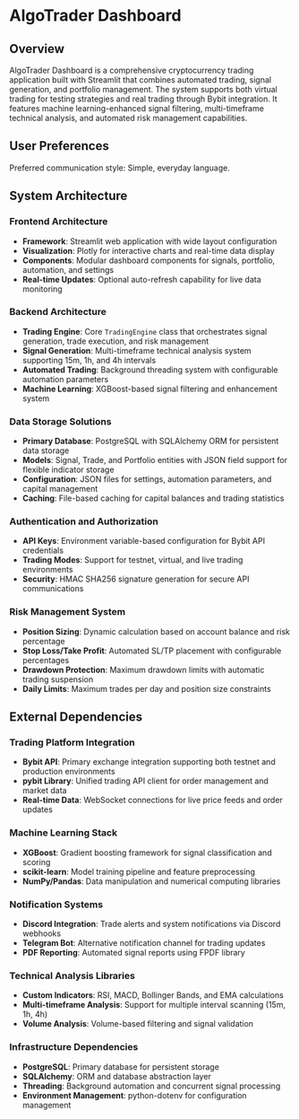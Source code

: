 # AlgoTrader Dashboard

## Overview

AlgoTrader Dashboard is a comprehensive cryptocurrency trading application built with Streamlit that combines automated trading, signal generation, and portfolio management. The system supports both virtual trading for testing strategies and real trading through Bybit integration. It features machine learning-enhanced signal filtering, multi-timeframe technical analysis, and automated risk management capabilities.

## User Preferences

Preferred communication style: Simple, everyday language.

## System Architecture

### Frontend Architecture
- **Framework**: Streamlit web application with wide layout configuration
- **Visualization**: Plotly for interactive charts and real-time data display
- **Components**: Modular dashboard components for signals, portfolio, automation, and settings
- **Real-time Updates**: Optional auto-refresh capability for live data monitoring

### Backend Architecture
- **Trading Engine**: Core `TradingEngine` class that orchestrates signal generation, trade execution, and risk management
- **Signal Generation**: Multi-timeframe technical analysis system supporting 15m, 1h, and 4h intervals
- **Automated Trading**: Background threading system with configurable automation parameters
- **Machine Learning**: XGBoost-based signal filtering and enhancement system

### Data Storage Solutions
- **Primary Database**: PostgreSQL with SQLAlchemy ORM for persistent data storage
- **Models**: Signal, Trade, and Portfolio entities with JSON field support for flexible indicator storage
- **Configuration**: JSON files for settings, automation parameters, and capital management
- **Caching**: File-based caching for capital balances and trading statistics

### Authentication and Authorization
- **API Keys**: Environment variable-based configuration for Bybit API credentials
- **Trading Modes**: Support for testnet, virtual, and live trading environments
- **Security**: HMAC SHA256 signature generation for secure API communications

### Risk Management System
- **Position Sizing**: Dynamic calculation based on account balance and risk percentage
- **Stop Loss/Take Profit**: Automated SL/TP placement with configurable percentages
- **Drawdown Protection**: Maximum drawdown limits with automatic trading suspension
- **Daily Limits**: Maximum trades per day and position size constraints

## External Dependencies

### Trading Platform Integration
- **Bybit API**: Primary exchange integration supporting both testnet and production environments
- **pybit Library**: Unified trading API client for order management and market data
- **Real-time Data**: WebSocket connections for live price feeds and order updates

### Machine Learning Stack
- **XGBoost**: Gradient boosting framework for signal classification and scoring
- **scikit-learn**: Model training pipeline and feature preprocessing
- **NumPy/Pandas**: Data manipulation and numerical computing libraries

### Notification Systems
- **Discord Integration**: Trade alerts and system notifications via Discord webhooks
- **Telegram Bot**: Alternative notification channel for trading updates
- **PDF Reporting**: Automated signal reports using FPDF library

### Technical Analysis Libraries
- **Custom Indicators**: RSI, MACD, Bollinger Bands, and EMA calculations
- **Multi-timeframe Analysis**: Support for multiple interval scanning (15m, 1h, 4h)
- **Volume Analysis**: Volume-based filtering and signal validation

### Infrastructure Dependencies
- **PostgreSQL**: Primary database for persistent storage
- **SQLAlchemy**: ORM and database abstraction layer
- **Threading**: Background automation and concurrent signal processing
- **Environment Management**: python-dotenv for configuration management